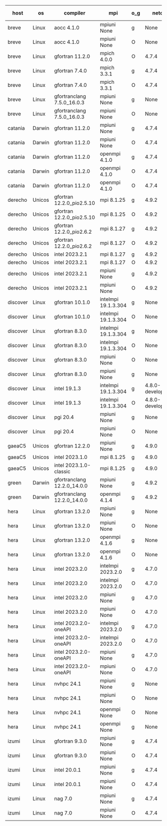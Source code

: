 

| host     | os       | compiler                              | mpi                      | o_g        | netcdf        | build       | u_pass          | u_fail          | s_pass            | s_fail            | e_pass             | e_fail             | nuopc_pass       | nuopc_fail       | artifacts link          |
|----------|----------|---------------------------------------|--------------------------|------------|---------------|-------------|-----------------|-----------------|-------------------|-------------------|--------------------|--------------------|------------------|------------------|-------------------------|
| breve | Linux | aocc 4.1.0 | mpiuni None  | g | None  | PASS | 12495 | 26 | 8 | 0 | 44 | 0 | None | None | <a href="https://github.com/esmf-org/esmf-test-artifacts/tree/f71443e1dd7b4850a479638413ccda2303534297/feature_hconfig-extras/aocc/4.1.0/g/mpiuni/None" target="_blank">f71443e</a> | 
| breve | Linux | aocc 4.1.0 | mpiuni None  | O | None  | PASS | 12495 | 26 | 8 | 0 | 44 | 0 | None | None | <a href="https://github.com/esmf-org/esmf-test-artifacts/tree/3177085fd874e7bcad58b69c80ba7db401d6e19a/feature_hconfig-extras/aocc/4.1.0/O/mpiuni/None" target="_blank">3177085</a> | 
| breve | Linux | gfortran 11.2.0 | mpich 4.0.0  | O | 4.7.4  | PASS | 14189 | 0 | 50 | 0 | 81 | 0 | 51 | 0 | <a href="https://github.com/esmf-org/esmf-test-artifacts/tree/041519c13c277fd00095128ad076191565509702/feature_hconfig-extras/gfortran/11.2.0/O/mpich/4.0.0" target="_blank">041519c</a> | 
| breve | Linux | gfortran 7.4.0 | mpich 3.3.1  | g | 4.7.4  | PASS | 14189 | 0 | 50 | 0 | 81 | 0 | 51 | 0 | <a href="https://github.com/esmf-org/esmf-test-artifacts/tree/79d9f734c6033040f8d250e1980c67b3d5dca575/feature_hconfig-extras/gfortran/7.4.0/g/mpich/3.3.1" target="_blank">79d9f73</a> | 
| breve | Linux | gfortran 7.4.0 | mpich 3.3.1  | O | 4.7.4  | PASS | 14189 | 0 | 50 | 0 | 81 | 0 | 51 | 0 | <a href="https://github.com/esmf-org/esmf-test-artifacts/tree/8667ccba615133158a772d510473a41ea6778878/feature_hconfig-extras/gfortran/7.4.0/O/mpich/3.3.1" target="_blank">8667ccb</a> | 
| breve | Linux | gfortranclang 7.5.0_16.0.3 | mpiuni None  | g | None  | PASS | 12521 | 0 | 8 | 0 | 44 | 0 | None | None | <a href="https://github.com/esmf-org/esmf-test-artifacts/tree/722747f7b12e0f3cae98109878bdbd0b02d31a7c/feature_hconfig-extras/gfortranclang/7.5.0_16.0.3/g/mpiuni/None" target="_blank">722747f</a> | 
| breve | Linux | gfortranclang 7.5.0_16.0.3 | mpiuni None  | O | None  | PASS | 12521 | 0 | 8 | 0 | 44 | 0 | None | None | <a href="https://github.com/esmf-org/esmf-test-artifacts/tree/eb6785749ae36cdf70fdd8a5d72f8dd331b22202/feature_hconfig-extras/gfortranclang/7.5.0_16.0.3/O/mpiuni/None" target="_blank">eb67857</a> | 
| catania | Darwin | gfortran 11.2.0 | mpiuni None  | g | 4.7.4  | PASS | 12521 | 0 | 8 | 0 | 44 | 0 | None | None | <a href="https://github.com/esmf-org/esmf-test-artifacts/tree/5bf7bb7185768dfec9b3ce2f083885a242210843/feature_hconfig-extras/gfortran/11.2.0/g/mpiuni/None" target="_blank">5bf7bb7</a> | 
| catania | Darwin | gfortran 11.2.0 | mpiuni None  | O | 4.7.4  | PASS | 12521 | 0 | 8 | 0 | 44 | 0 | None | None | <a href="https://github.com/esmf-org/esmf-test-artifacts/tree/db232d4683216a7b326f88eb8dd1ca6099f3de25/feature_hconfig-extras/gfortran/11.2.0/O/mpiuni/None" target="_blank">db232d4</a> | 
| catania | Darwin | gfortran 11.2.0 | openmpi 4.1.0  | g | 4.7.4  | PASS | 14186 | 3 | 50 | 0 | 81 | 0 | 51 | 0 | <a href="https://github.com/esmf-org/esmf-test-artifacts/tree/0ed91f058ae2d0a85340c64d105c86ae06a09806/feature_hconfig-extras/gfortran/11.2.0/g/openmpi/4.1.0" target="_blank">0ed91f0</a> | 
| catania | Darwin | gfortran 11.2.0 | openmpi 4.1.0  | O | 4.7.4  | PASS | 14186 | 3 | 50 | 0 | 81 | 0 | 51 | 0 | <a href="https://github.com/esmf-org/esmf-test-artifacts/tree/9d87c501180221d7bdad23f413fae84464063fa0/feature_hconfig-extras/gfortran/11.2.0/O/openmpi/4.1.0" target="_blank">9d87c50</a> | 
| catania | Darwin | gfortran 11.2.0 | openmpi 4.1.0  | O | 4.7.4  | PASS | 14186 | 3 | 50 | 0 | 81 | 0 | 51 | 0 | <a href="https://github.com/esmf-org/esmf-test-artifacts/tree/1220fe35778b68c873c49329f452d049886be9be/feature_hconfig-extras/gfortran/11.2.0/O/openmpi/4.1.0" target="_blank">1220fe3</a> | 
| derecho | Unicos | gfortran 12.2.0_pio2.5.10 | mpi 8.1.25  | g | 4.9.2  | PASS | None | None | None | None | None | None | None | None | <a href="https://github.com/esmf-org/esmf-test-artifacts/tree/29b9f6604981a2ce6248bd67290ceb5622dd3e53/feature_hconfig-extras/gfortran/12.2.0_pio2.5.10/g/mpi/8.1.25" target="_blank">29b9f66</a> | 
| derecho | Unicos | gfortran 12.2.0_pio2.5.10 | mpi 8.1.25  | O | 4.9.2  | PASS | None | None | None | None | None | None | None | None | <a href="https://github.com/esmf-org/esmf-test-artifacts/tree/7909c46379669171527ac83516b36a8928c162df/feature_hconfig-extras/gfortran/12.2.0_pio2.5.10/O/mpi/8.1.25" target="_blank">7909c46</a> | 
| derecho | Unicos | gfortran 12.2.0_pio2.6.2 | mpi 8.1.27  | g | 4.9.2  | PASS | None | None | None | None | None | None | None | None | <a href="https://github.com/esmf-org/esmf-test-artifacts/tree/44350b926e3da65c9726d3bcf3ecb274558b0723/feature_hconfig-extras/gfortran/12.2.0_pio2.6.2/g/mpi/8.1.27" target="_blank">44350b9</a> | 
| derecho | Unicos | gfortran 12.2.0_pio2.6.2 | mpi 8.1.27  | O | 4.9.2  | PASS | None | None | None | None | None | None | None | None | <a href="https://github.com/esmf-org/esmf-test-artifacts/tree/f0dbbda39f8f69ec873ec72909953365be6bb992/feature_hconfig-extras/gfortran/12.2.0_pio2.6.2/O/mpi/8.1.27" target="_blank">f0dbbda</a> | 
| derecho | Unicos | intel 2023.2.1 | mpi 8.1.27  | g | 4.9.2  | PASS | None | None | None | None | None | None | None | None | <a href="https://github.com/esmf-org/esmf-test-artifacts/tree/71475ba22d818e30b481dcdf2de5790bc7e37afc/feature_hconfig-extras/intel/2023.2.1/g/mpi/8.1.27" target="_blank">71475ba</a> | 
| derecho | Unicos | intel 2023.2.1 | mpi 8.1.27  | O | 4.9.2  | PASS | None | None | None | None | None | None | None | None | <a href="https://github.com/esmf-org/esmf-test-artifacts/tree/a115c407c66bbbe808d9e9f367a14d8e3eb14f31/feature_hconfig-extras/intel/2023.2.1/O/mpi/8.1.27" target="_blank">a115c40</a> | 
| derecho | Unicos | intel 2023.2.1 | mpiuni None  | g | 4.9.2  | PASS | None | None | None | None | None | None | None | None | <a href="https://github.com/esmf-org/esmf-test-artifacts/tree/7d69a232509a59e78026a0edaa33e0db7201c5b5/feature_hconfig-extras/intel/2023.2.1/g/mpiuni/None" target="_blank">7d69a23</a> | 
| derecho | Unicos | intel 2023.2.1 | mpiuni None  | O | 4.9.2  | PASS | None | None | None | None | None | None | None | None | <a href="https://github.com/esmf-org/esmf-test-artifacts/tree/facb03170c03962c39d76b672c67d277651d40cf/feature_hconfig-extras/intel/2023.2.1/O/mpiuni/None" target="_blank">facb031</a> | 
| discover | Linux | gfortran 10.1.0 | intelmpi 19.1.3.304  | g | None  | PASS | 14174 | 15 | 50 | 0 | 81 | 0 | 51 | 0 | <a href="https://github.com/esmf-org/esmf-test-artifacts/tree/39dd6356653054ffcc284426e217263d39b9d4d8/feature_hconfig-extras/gfortran/10.1.0/g/intelmpi/19.1.3.304" target="_blank">39dd635</a> | 
| discover | Linux | gfortran 10.1.0 | intelmpi 19.1.3.304  | O | None  | PASS | 14174 | 15 | 50 | 0 | 81 | 0 | 51 | 0 | <a href="https://github.com/esmf-org/esmf-test-artifacts/tree/b6d6275c6a2c313a54ae745b33bc9e51787dbe4b/feature_hconfig-extras/gfortran/10.1.0/O/intelmpi/19.1.3.304" target="_blank">b6d6275</a> | 
| discover | Linux | gfortran 8.3.0 | intelmpi 19.1.3.304  | g | None  | PASS | 14174 | 15 | 50 | 0 | 81 | 0 | 51 | 0 | <a href="https://github.com/esmf-org/esmf-test-artifacts/tree/c3fd663c31430e22bdb1ac5d9badf44d8d878815/feature_hconfig-extras/gfortran/8.3.0/g/intelmpi/19.1.3.304" target="_blank">c3fd663</a> | 
| discover | Linux | gfortran 8.3.0 | intelmpi 19.1.3.304  | O | None  | PASS | 14174 | 15 | 50 | 0 | 81 | 0 | 51 | 0 | <a href="https://github.com/esmf-org/esmf-test-artifacts/tree/e2e02b084374ec5859e0bc25f3fc62b2d11a0c96/feature_hconfig-extras/gfortran/8.3.0/O/intelmpi/19.1.3.304" target="_blank">e2e02b0</a> | 
| discover | Linux | gfortran 8.3.0 | mpiuni None  | O | None  | PASS | 12521 | 0 | 8 | 0 | 44 | 0 | None | None | <a href="https://github.com/esmf-org/esmf-test-artifacts/tree/454ad0706602c10dda778eacc9bb6c6416999239/feature_hconfig-extras/gfortran/8.3.0/O/mpiuni/None" target="_blank">454ad07</a> | 
| discover | Linux | gfortran 8.3.0 | mpiuni None  | g | None  | PASS | 12521 | 0 | 8 | 0 | 44 | 0 | None | None | <a href="https://github.com/esmf-org/esmf-test-artifacts/tree/fae9a2dc3d495b9f6b4352c6453fd021dbe74bcb/feature_hconfig-extras/gfortran/8.3.0/g/mpiuni/None" target="_blank">fae9a2d</a> | 
| discover | Linux | intel 19.1.3 | intelmpi 19.1.3.304  | g | 4.8.0-development  | PASS | 14188 | 1 | 50 | 0 | 81 | 0 | 51 | 0 | <a href="https://github.com/esmf-org/esmf-test-artifacts/tree/0449216bb15a87994e3ff985db70c6f5358c85b3/feature_hconfig-extras/intel/19.1.3/g/intelmpi/19.1.3.304" target="_blank">0449216</a> | 
| discover | Linux | intel 19.1.3 | intelmpi 19.1.3.304  | O | 4.8.0-development  | PASS | 14189 | 0 | 50 | 0 | 81 | 0 | 51 | 0 | <a href="https://github.com/esmf-org/esmf-test-artifacts/tree/89f0ab5266ac097d6893e7a1e96e265fd435dbd5/feature_hconfig-extras/intel/19.1.3/O/intelmpi/19.1.3.304" target="_blank">89f0ab5</a> | 
| discover | Linux | pgi 20.4 | mpiuni None  | g | None  | PASS | 12521 | 0 | 8 | 0 | 44 | 0 | None | None | <a href="https://github.com/esmf-org/esmf-test-artifacts/tree/f0b136f44db406981a78edd0ebe47ea164a07d74/feature_hconfig-extras/pgi/20.4/g/mpiuni/None" target="_blank">f0b136f</a> | 
| discover | Linux | pgi 20.4 | mpiuni None  | O | None  | PASS | 12521 | 0 | 8 | 0 | 44 | 0 | None | None | <a href="https://github.com/esmf-org/esmf-test-artifacts/tree/4f1ab80fed8fa51da0b455ef8b81d31528a78c8b/feature_hconfig-extras/pgi/20.4/O/mpiuni/None" target="_blank">4f1ab80</a> | 
| gaeaC5 | Unicos | gfortran 12.2.0 | mpiuni None  | g | 4.9.0  | PASS | None | None | None | None | None | None | None | None | <a href="https://github.com/esmf-org/esmf-test-artifacts/tree/35f32fdcfe94f79dd921a3fce6cc1bdee3c14b59/feature_hconfig-extras/gfortran/12.2.0/g/mpiuni/None" target="_blank">35f32fd</a> | 
| gaeaC5 | Unicos | intel 2023.1.0 | mpi 8.1.25  | g | 4.9.0  | PASS | None | None | None | None | None | None | None | None | <a href="https://github.com/esmf-org/esmf-test-artifacts/tree/7acab9170083b8b94131ef2e370bcd9c1423fec8/feature_hconfig-extras/intel/2023.1.0/g/mpi/8.1.25" target="_blank">7acab91</a> | 
| gaeaC5 | Unicos | intel 2023.1.0-classic | mpi 8.1.25  | g | 4.9.0  | PASS | None | None | None | None | None | None | None | None | <a href="https://github.com/esmf-org/esmf-test-artifacts/tree/963b87bceee4df3be8fd11cb1041f1914c7530e0/feature_hconfig-extras/intel/2023.1.0-classic/g/mpi/8.1.25" target="_blank">963b87b</a> | 
| green | Darwin | gfortranclang 12.2.0_14.0.0 | mpiuni None  | g | 4.9.2  | PASS | None | None | None | None | None | None | None | None | <a href="https://github.com/esmf-org/esmf-test-artifacts/tree/d445bf4b5e4dc363b0d3aa55505395747665e709/feature_hconfig-extras/gfortranclang/12.2.0_14.0.0/g/mpiuni/None" target="_blank">d445bf4</a> | 
| green | Darwin | gfortranclang 12.2.0_14.0.0 | openmpi 4.1.4  | g | 4.9.2  | PASS | 14189 | 0 | 50 | 0 | 81 | 0 | 51 | 0 | <a href="https://github.com/esmf-org/esmf-test-artifacts/tree/4e8fa517bf2533a7deaf8f12b6c4063c8909e858/feature_hconfig-extras/gfortranclang/12.2.0_14.0.0/g/openmpi/4.1.4" target="_blank">4e8fa51</a> | 
| hera | Linux | gfortran 13.2.0 | mpiuni None  | g | None  | PASS | 12521 | 0 | 8 | 0 | 44 | 0 | None | None | <a href="https://github.com/esmf-org/esmf-test-artifacts/tree/7ff89f2306bc39d95a8c9ea5894ae64838d09e0b/feature_hconfig-extras/gfortran/13.2.0/g/mpiuni/None" target="_blank">7ff89f2</a> | 
| hera | Linux | gfortran 13.2.0 | mpiuni None  | O | None  | PASS | 12521 | 0 | 8 | 0 | 44 | 0 | None | None | <a href="https://github.com/esmf-org/esmf-test-artifacts/tree/992e752b2385e98f7edeccca8030426773420fe2/feature_hconfig-extras/gfortran/13.2.0/O/mpiuni/None" target="_blank">992e752</a> | 
| hera | Linux | gfortran 13.2.0 | openmpi 4.1.6  | g | None  | PASS | None | None | None | None | None | None | None | None | <a href="https://github.com/esmf-org/esmf-test-artifacts/tree/44b8cb1d32875e65372799f9175f9d0ea4660492/feature_hconfig-extras/gfortran/13.2.0/g/openmpi/4.1.6" target="_blank">44b8cb1</a> | 
| hera | Linux | gfortran 13.2.0 | openmpi 4.1.6  | O | None  | PASS | 14189 | 0 | 50 | 0 | 81 | 0 | 51 | 0 | <a href="https://github.com/esmf-org/esmf-test-artifacts/tree/c54cf568b3563c1757c6730390f3fd99d689077d/feature_hconfig-extras/gfortran/13.2.0/O/openmpi/4.1.6" target="_blank">c54cf56</a> | 
| hera | Linux | intel 2023.2.0 | intelmpi 2023.2.0  | g | 4.7.0  | PASS | None | None | None | None | None | None | None | None | <a href="https://github.com/esmf-org/esmf-test-artifacts/tree/ec1e985352bad7c68472c70ca125d657fcb863e2/feature_hconfig-extras/intel/2023.2.0/g/intelmpi/2023.2.0" target="_blank">ec1e985</a> | 
| hera | Linux | intel 2023.2.0 | intelmpi 2023.2.0  | O | 4.7.0  | PASS | None | None | None | None | None | None | None | None | <a href="https://github.com/esmf-org/esmf-test-artifacts/tree/b3116fdd32b079eb0d9ffb3b2244e49ca629904f/feature_hconfig-extras/intel/2023.2.0/O/intelmpi/2023.2.0" target="_blank">b3116fd</a> | 
| hera | Linux | intel 2023.2.0 | mpiuni None  | g | 4.7.0  | PASS | None | None | None | None | None | None | None | None | <a href="https://github.com/esmf-org/esmf-test-artifacts/tree/29ce9ec86389fe437eb19d12a6ee2114f9677787/feature_hconfig-extras/intel/2023.2.0/g/mpiuni/None" target="_blank">29ce9ec</a> | 
| hera | Linux | intel 2023.2.0 | mpiuni None  | O | 4.7.0  | PASS | None | None | None | None | None | None | None | None | <a href="https://github.com/esmf-org/esmf-test-artifacts/tree/3eb2a144ed9ccb261779adedebb2fa73e12880cc/feature_hconfig-extras/intel/2023.2.0/O/mpiuni/None" target="_blank">3eb2a14</a> | 
| hera | Linux | intel 2023.2.0-oneAPI | intelmpi 2023.2.0  | g | 4.7.0  | PASS | None | None | None | None | None | None | None | None | <a href="https://github.com/esmf-org/esmf-test-artifacts/tree/0318b796f5b30e2aa466a6fdcdb972ce0d7fc64c/feature_hconfig-extras/intel/2023.2.0-oneAPI/g/intelmpi/2023.2.0" target="_blank">0318b79</a> | 
| hera | Linux | intel 2023.2.0-oneAPI | intelmpi 2023.2.0  | O | 4.7.0  | PASS | None | None | None | None | None | None | None | None | <a href="https://github.com/esmf-org/esmf-test-artifacts/tree/700c92905f08c0d38f88dee914976c36f23b1324/feature_hconfig-extras/intel/2023.2.0-oneAPI/O/intelmpi/2023.2.0" target="_blank">700c929</a> | 
| hera | Linux | intel 2023.2.0-oneAPI | mpiuni None  | g | 4.7.0  | PASS | 12521 | 0 | 8 | 0 | 44 | 0 | None | None | <a href="https://github.com/esmf-org/esmf-test-artifacts/tree/f14f1c4d3327d636bee77b0f700fefce28ecdce6/feature_hconfig-extras/intel/2023.2.0-oneAPI/g/mpiuni/None" target="_blank">f14f1c4</a> | 
| hera | Linux | intel 2023.2.0-oneAPI | mpiuni None  | O | 4.7.0  | PASS | None | None | None | None | None | None | None | None | <a href="https://github.com/esmf-org/esmf-test-artifacts/tree/1f92d43f04bbc24209f1f6138e47219d0f89a105/feature_hconfig-extras/intel/2023.2.0-oneAPI/O/mpiuni/None" target="_blank">1f92d43</a> | 
| hera | Linux | nvhpc 24.1 | mpiuni None  | g | None  | PASS | None | None | None | None | None | None | None | None | <a href="https://github.com/esmf-org/esmf-test-artifacts/tree/18c81165901144db1693a0a0e49cb90da04b78ec/feature_hconfig-extras/nvhpc/24.1/g/mpiuni/None" target="_blank">18c8116</a> | 
| hera | Linux | nvhpc 24.1 | mpiuni None  | O | None  | PASS | None | None | None | None | None | None | None | None | <a href="https://github.com/esmf-org/esmf-test-artifacts/tree/984639d217667a031767c60d57aac7ff008edb44/feature_hconfig-extras/nvhpc/24.1/O/mpiuni/None" target="_blank">984639d</a> | 
| hera | Linux | nvhpc 24.1 | openmpi None  | O | None  | PASS | None | None | None | None | None | None | None | None | <a href="https://github.com/esmf-org/esmf-test-artifacts/tree/879c0dda86f7aa5fd385d0b69690896e883d42c3/feature_hconfig-extras/nvhpc/24.1/O/openmpi/None" target="_blank">879c0dd</a> | 
| hera | Linux | nvhpc 24.1 | openmpi None  | g | None  | PASS | None | None | None | None | None | None | None | None | <a href="https://github.com/esmf-org/esmf-test-artifacts/tree/c7ecf103df3a39ebb433981c8c2e80790e3f7bac/feature_hconfig-extras/nvhpc/24.1/g/openmpi/None" target="_blank">c7ecf10</a> | 
| izumi | Linux | gfortran 9.3.0 | mpiuni None  | g | 4.7.4  | PASS | None | None | None | None | None | None | None | None | <a href="https://github.com/esmf-org/esmf-test-artifacts/tree/7f54d1338f644d746a964e7ff6514f13ba34dd6f/feature_hconfig-extras/gfortran/9.3.0/g/mpiuni/None" target="_blank">7f54d13</a> | 
| izumi | Linux | gfortran 9.3.0 | mpiuni None  | O | 4.7.4  | PASS | 12521 | 0 | 8 | 0 | 44 | 0 | None | None | <a href="https://github.com/esmf-org/esmf-test-artifacts/tree/1273e73e893ba1cd528285c3211812a45f9b265c/feature_hconfig-extras/gfortran/9.3.0/O/mpiuni/None" target="_blank">1273e73</a> | 
| izumi | Linux | intel 20.0.1 | mpiuni None  | g | 4.7.4  | PASS | None | None | None | None | None | None | None | None | <a href="https://github.com/esmf-org/esmf-test-artifacts/tree/0b166e6c17ce42a19f55d95c17d2d4da25a42937/feature_hconfig-extras/intel/20.0.1/g/mpiuni/None" target="_blank">0b166e6</a> | 
| izumi | Linux | intel 20.0.1 | mpiuni None  | O | 4.7.4  | PASS | None | None | None | None | None | None | None | None | <a href="https://github.com/esmf-org/esmf-test-artifacts/tree/9b2a891698f116eac9f56471447e54d240227067/feature_hconfig-extras/intel/20.0.1/O/mpiuni/None" target="_blank">9b2a891</a> | 
| izumi | Linux | nag 7.0 | mpiuni None  | g | 4.7.4  | PASS | None | None | None | None | None | None | None | None | <a href="https://github.com/esmf-org/esmf-test-artifacts/tree/0eb88454f0d14131f81eafc6a4a07868d08a4b6b/feature_hconfig-extras/nag/7.0/g/mpiuni/None" target="_blank">0eb8845</a> | 
| izumi | Linux | nag 7.0 | mpiuni None  | O | 4.7.4  | PASS | None | None | None | None | None | None | None | None | <a href="https://github.com/esmf-org/esmf-test-artifacts/tree/d7c8ec5f99cd3c9e901bafd51e62810ad7f0a796/feature_hconfig-extras/nag/7.0/O/mpiuni/None" target="_blank">d7c8ec5</a> | 
